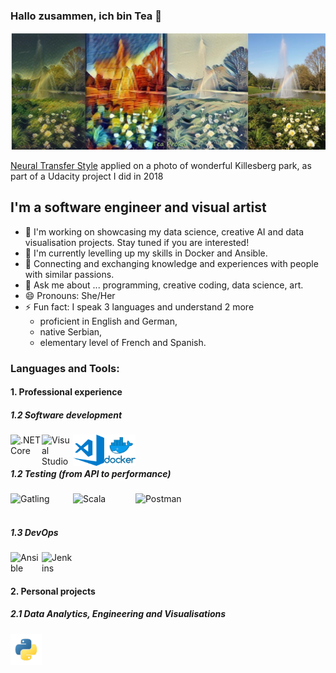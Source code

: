 ### Hallo zusammen, ich bin Tea  👋

 <img alt="GIF" src="https://github.com/teaprokic/teaprokic/blob/main/Banner.png" />
 <p><a href="https://www.tensorflow.org/tutorials/generative/style_transfer" title="Neural Transfer Style">Neural Transfer Style</a> applied on a photo of wonderful Killesberg park, as part of a Udacity project I did in 2018 </p> 

## I'm a software engineer and visual artist 
- 🔭 I'm working on showcasing my data science, creative AI and data visualisation projects. Stay tuned if you are interested!
- 🌱 I'm currently levelling up my skills in Docker and Ansible.
- 👯 Connecting and exchanging knowledge and experiences with people with similar passions. 
- 💬 Ask me about ... programming, creative coding, data science, art. 
- 😄 Pronouns: She/Her
- ⚡ Fun fact: I speak 3 languages and understand 2 more
  - proficient in English and German,
  - native Serbian,
  - elementary level of French and Spanish. 

### Languages and Tools:

#### 1. Professional experience 

##### 1.2 Software development
<img align="left" alt=".NET Core" width="50px" src="https://upload.wikimedia.org/wikipedia/commons/e/ee/.NET_Core_Logo.svg" />
<img align="left" alt="Visual Studio" width="50px" src="https://upload.wikimedia.org/wikipedia/commons/c/cd/Visual_Studio_2017_Logo.svg" />
<img align="left" alt="Visual Studio Code" width="50px" src="https://raw.githubusercontent.com/github/explore/80688e429a7d4ef2fca1e82350fe8e3517d3494d/topics/visual-studio-code/visual-studio-code.png" />
<img align="left" alt="Docker" width="50px" src="https://raw.githubusercontent.com/github/explore/80688e429a7d4ef2fca1e82350fe8e3517d3494d/topics/docker/docker.png" />

<br /> <br />

##### 1.2 Testing (from API to performance)
<img align="left" alt="Gatling" width="100px" src="https://upload.wikimedia.org/wikipedia/commons/e/ea/Gatling-logo.png" />
<img align="left" alt="Scala" width="100px" src="https://upload.wikimedia.org/wikipedia/commons/3/39/Scala-full-color.svg" />
<img align="left" alt="Postman" width="100px" src="https://www.testautomatisierung.org/wp-content/uploads/postman-705x431.jpg"  />

<br /> <br />

##### 1.3 DevOps
<img align="left" alt="Ansible" width="50px" src="https://upload.wikimedia.org/wikipedia/commons/2/24/Ansible_logo.svg"  />
<img align="left" alt="Jenkins" width="50px" src="https://upload.wikimedia.org/wikipedia/commons/thumb/e/e9/Jenkins_logo.svg/434px-Jenkins_logo.svg.png"  />
<br /> <br />

#### 2. Personal projects 
##### 2.1 Data Analytics, Engineering and Visualisations
<img align="left" alt="python" width="50px" src="https://raw.githubusercontent.com/github/explore/80688e429a7d4ef2fca1e82350fe8e3517d3494d/topics/python/python.png" />
<br /> <br />
